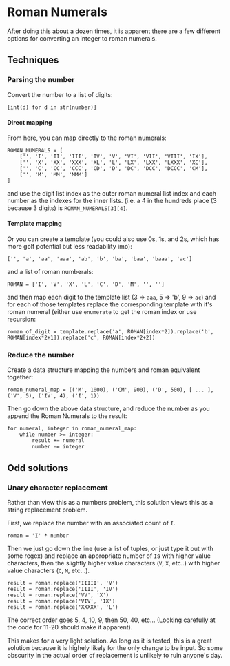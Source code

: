 # Roman Numerals

After doing this about a dozen times, it is apparent there are a few different options for converting an integer to roman numerals.

## Techniques

### Parsing the number

Convert the number to a list of digits:
```
[int(d) for d in str(number)]
```

#### Direct mapping
From here, you can map directly to the roman numerals:
```
ROMAN_NUMERALS = [
    ['', 'I', 'II', 'III', 'IV', 'V', 'VI', 'VII', 'VIII', 'IX'],
    ['', 'X', 'XX', 'XXX', 'XL', 'L', 'LX', 'LXX', 'LXXX', 'XC'],
    ['', 'C', 'CC', 'CCC', 'CD', 'D', 'DC', 'DCC', 'DCCC', 'CM'],
    ['', 'M', 'MM', 'MMM']
]
```
and use the digit list index as the outer roman numeral list index and each number as the indexes for the inner lists. (i.e. a 4 in the hundreds place (3 because 3 digits) is `ROMAN_NUMERALS[3][4]`.

#### Template mapping
Or you can create a template (you could also use 0s, 1s, and 2s, which has more golf potential but less readability imo):
```
['', 'a', 'aa', 'aaa', 'ab', 'b', 'ba', 'baa', 'baaa', 'ac']
```
and a list of roman numberals:
```
ROMAN = ['I', 'V', 'X', 'L', 'C', 'D', 'M', '', '']
```
and then map each digit to the template list (3 => `aaa`, 5 => 'b', 9 => `ac`) and for each of those templates replace the corresponding template with it's roman numeral (either use `enumerate` to get the roman index or use recursion:
```
roman_of_digit = template.replace('a', ROMAN[index*2]).replace('b', ROMAN[index*2+1]).replace('c', ROMAN[index*2+2])
```

### Reduce the number

Create a data structure mapping the numbers and roman equivalent together:
```
roman_numeral_map = (('M', 1000), ('CM', 900), ('D', 500), [ ... ], ('V', 5), ('IV', 4), ('I', 1))
```

Then go down the above data structure, and reduce the number as you append the Roman Numerals to the result:
```
for numeral, integer in roman_numeral_map:
    while number >= integer:
        result += numeral
        number -= integer
```

## Odd solutions

### Unary character replacement

Rather than view this as a numbers problem, this solution views this as a string replacement problem.

First, we replace the number with an associated count of `I`.
```
roman = 'I' * number
```

Then we just go down the line (use a  list of tuples, or just type it out with some regex) and replace an appropriate number of `I`s with higher value characters, then the slightly higher value characters (`V`, `X`, etc..) with higher value characters (`C`, `M`, etc...).
```
result = roman.replace('IIIII', 'V')
result = roman.replace('IIII', 'IV')
result = roman.replace('VV', 'X')
result = roman.replace('VIV', 'IX')
result = roman.replace('XXXXX', 'L')
```
The correct order goes 5, 4, 10, 9, then 50, 40, etc... (Looking carefully at the code for 11-20 should make it apparent).

This makes for a very light solution. As long as it is tested, this is a great solution because it is highely likely for the only change to be input. So some obscurity in the actual order of replacement is unlikely to ruin anyone's day.
